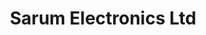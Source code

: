 ---
title: "Sarum Electronics Ltd"
url: /blandford-forum/sarum-electronics-ltd/
shop: electronics
---